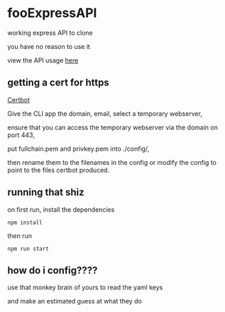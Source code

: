 # fooExpressAPI
working express API to clone

you have no reason to use it

view the API usage [here](https://github.com/ZombieBrine13092/fooExpressAPI/blob/main/api.md)

## getting a cert for https
[Certbot](https://certbot.eff.org/)

Give the CLI app the domain, email, select a temporary webserver,

ensure that you can access the temporary webserver via the domain on port 443,

put fullchain.pem and privkey.pem into ./config/,

then rename them to the filenames in the config or modify the config to point to the files certbot produced.

## running that shiz
on first run, install the dependencies
```
npm install
```
then run
```
npm run start
```

## how do i config????
use that monkey brain of yours to read the yaml keys

and make an estimated guess at what they do
